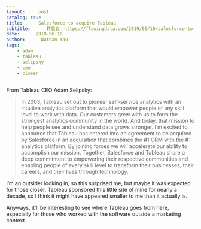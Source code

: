 ```yaml
---
layout:     post
catalog: true
title:      Salesforce to acquire Tableau
subtitle:      转载自：https://flowingdata.com/2019/06/10/salesforce-to-acquire-tableau/
date:      2019-06-10
author:      Nathan Yau
tags:
    - adam
    - tableau
    - selipsky
    - ceo
    - closer
---
```


From Tableau CEO Adam Selipsky:

> In 2003, Tableau set out to pioneer self-service analytics with an intuitive analytics platform that would empower people of any skill level to work with data. Our customers grew with us to form the strongest analytics community in the world. And today, that mission to help people see and understand data grows stronger.
I’m excited to announce that Tableau has entered into an agreement to be acquired by Salesforce in an acquisition that combines the #1 CRM with the #1 analytics platform. By joining forces we will accelerate our ability to accomplish our mission. Together, Salesforce and Tableau share a deep commitment to empowering their respective communities and enabling people of every skill level to transform their businesses, their careers, and their lives through technology.

I’m an outsider looking in, so this surprised me, but maybe it was expected for those closer. Tableau sponsored this little site of mine for nearly a decade, so I think it might have appeared smaller to me than it actually is.

Anyways, it’ll be interesting to see where Tableau goes from here, especially for those who worked with the software outside a marketing context.
